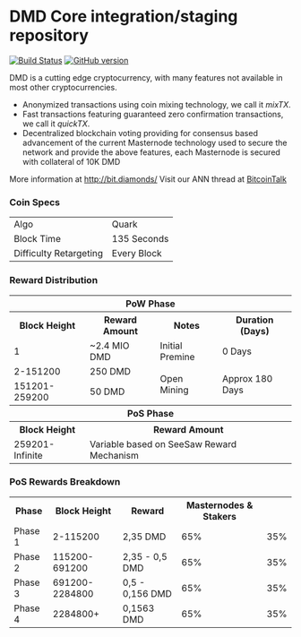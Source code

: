 DMD Core integration/staging repository
=====================================

[![Build Status](https://travis-ci.org/DMD-Project/DMD.svg?branch=master)](https://travis-ci.org/DMD-Project/DMD) [![GitHub version](https://badge.fury.io/gh/DMD-Project%2FDMD.svg)](https://badge.fury.io/gh/DMD-Project%2FDMD)

DMD is a cutting edge cryptocurrency, with many features not available in most other cryptocurrencies.
- Anonymized transactions using coin mixing technology, we call it _mixTX_.
- Fast transactions featuring guaranteed zero confirmation transactions, we call it _quickTX_.
- Decentralized blockchain voting providing for consensus based advancement of the current Masternode
  technology used to secure the network and provide the above features, each Masternode is secured
  with collateral of 10K DMD

More information at http://bit.diamonds/ Visit our ANN thread at [BitcoinTalk](https://bitcointalk.org/index.php?topic=580725.0)

### Coin Specs
<table>
<tr><td>Algo</td><td>Quark</td></tr>
<tr><td>Block Time</td><td>135 Seconds</td></tr>
<tr><td>Difficulty Retargeting</td><td>Every Block</td></tr>
</table>



### Reward Distribution

<table>
<th colspan=4>PoW Phase</th>
<tr><th>Block Height</th><th>Reward Amount</th><th>Notes</th><th>Duration (Days)</th></tr>
<tr><td>1</td><td>~2.4 MIO DMD</td><td>Initial Premine</td><td>0 Days</td></tr>
<tr><td>2-151200</td><td>250 DMD</td><td rowspan=2>Open Mining</td><td rowspan=2> Approx 180 Days</td></tr>
<tr><td>151201-259200</td><td>50 DMD</td></tr>
<tr><th colspan=4>PoS Phase</th></tr>
<tr><th>Block Height</th><th colspan=3>Reward Amount</th></tr>
<tr><td>259201-Infinite</td><td colspan=3>Variable based on SeeSaw Reward Mechanism</td></tr>
</table>


### PoS Rewards Breakdown

<table>
<th>Phase</th><th>Block Height</th><th>Reward</th><th>Masternodes & Stakers</th>
<tr><td>Phase 1</td><td>2-115200 </td><td>2,35 DMD</td><td>65% </td><td>35% </td></tr>
<tr><td>Phase 2</td><td>115200-691200 </td><td>2,35 - 0,5 DMD</td><td>65% </td><td>35% </td></tr>
<tr><td>Phase 3</td><td>691200-2284800 </td><td>0,5 - 0,156 DMD</td><td>65% </td><td>35% </td></tr>
<tr><td>Phase 4</td><td>2284800+ </td><td>0,1563 DMD</td><td>65% </td><td>35% </td></tr>
</table>

